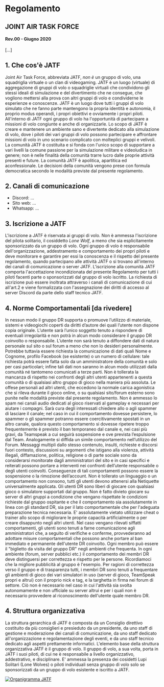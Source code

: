 # Regolamento

## JOINT AIR TASK FORCE

#### Rev.00 - Giugno 2020

[...]

## 1. Che cos'è JATF

Joint Air Task Force, abbreviata JATF, *non è* un gruppo di volo, una squadriglia virtuale o un clan di videogaming. 
JATF è un luogo (virtuale) di aggregazione di gruppi di volo o squadriglie virtuali che condividono gli stessi ideali di simulazione e del divertimento che ne consegue, che vogliono mettersi alla prova con altri gruppi di volo e condividerne le esperienze e conoscenze.
JATF è un luogo dove tutti i gruppi di volo simulato che ne fanno parte mantengono la propria identità e autonomia, il proprio modus operandi, i propri obiettivi e ovviamente i propri piloti.
All'interno di JATF ogni gruppo di volo ha l'opportunità di partecipare a missioni di volo congiunte e anche di organizzarle. 
Lo scopo di JATF è creare e mantenere un ambiente sano e divertente dedicato alla simulazione di volo, dove i piloti dei vari gruppi di volo possono partecipare e affrontare missioni di volo in uno scenario complicato con molteplici gruppi e velivoli.
La comunità JATF è costituita e si fonda con l'unico scopo di supportare a vari livelli la comune passione per la simulazione militare e videoludica in genere; non è nelle finalità della comunità trarre lucro dalle proprie attività presenti e future.
La comunità JATF è apolitica, apartitica ed aconfessionale.
Le decisioni della comunità vengono prese con formula democratica secondo le modalità previste dal presente regolamento.

## 2. Canali di comunicazione

* Discord: ...
* Sito web: ...
* Whatsapp: ...

## 3. Iscrizione a JATF

L'iscrizione a JATF è riservata ai gruppi di volo. Non è ammessa l'iscrizione del pilota solitario, il cosiddetto *Lone Wolf*, a meno che sia esplicitamente sponsorizzato da un gruppo di volo.
Ogni gruppo di volo è responsabile dell'organizzazione, addestramento e comportamento dei propri piloti e deve monitorare e garantire per essi la conoscenza e il rispetto del presente regolamento, quando partecipano alle attività JATF o si trovano all'interno dei canali di comunicazione o server JATF. 
L'iscrizione alla comunità JATF comporta l'accettazione incondizionata del presente Regolamento per tutti i piloti facenti parte o sponsorizzati dal gruppo di volo iscritto.
La richiesta di iscrizione può essere inoltrata attraverso i canali di comunicazione di cui all'art.2 e viene formalizzata con l'assegnazione dei diritti di accesso al server Discord da parte dello staff tecnico JATF.

## 4. Norme Comportamentali [da rivedere]

In nessun modo il gruppo DR supporta o promuove l’utilizzo di materiale, sistemi e videogiochi coperti da diritti d’autore dei quali l’utente non dispone copia originale. L’utente sarà l’unico soggetto tenuto a rispondere di eventuali irregolarità e non potrà in alcun modo considerare il gruppo DR coinvolto o responsabile.
L’utente non sarà tenuto a diffondere dati di natura personale sul sito o sul forum a meno che non lo desideri personalmente. Potrebbe tuttavia essere richiesta la comunicazione di dati quali Nome e Cognome, profilo Facebook (se esistente) o un numero di cellulare: tale
richiesta potrà essere fatta solo da un amministratore della comunità e solo per casi particolari; infine tali dati non saranno in alcun modo utilizzati dalla comunità né tantomeno comunicati a terze parti.
Non è tollerata la mancanza di rispetto nei confronti degli altri utenti appartenenti a questa comunità o di qualsiasi altro gruppo di gioco nella maniera più assoluta. Le offese personali ad altri utenti, che eccedono la normale carica agonistica che si rileva durante il gioco online, o su qualsiasi sito/forum esterno sono punite nelle modalità previste dal presente regolamento.
Non è ammesso lo spam nei canali audio dedicati al gioco riservati al gameplay e necessari per aiutare i compagni. Sarà cura degli interessati chiedere allo o agli spammer di lasciare il canale; nel caso in cui il comportamento dovesse persistere, lo spammer o gli spammer potranno essere coercitivamente spostati in un altro canale, qualora questo comportamento si dovesse ripetere troppo frequentemente è previsto il ban temporaneo dal canale e, nei casi più gravi, da Teamspeak a cui seguirà sospensione e ove prevista l’espulsione dal Team.
Analogamente si diffida un simile comportamento nell’utilizzo del Forum. Messaggi multipli dallo stesso contenuto, insulti, richieste e discorsi fuori contesto, discussioni su argomenti che istigano alla violenza, attività illegali, diffamazione, politica, religione o di parte sociale sono da considerarsi monitorate dagli amministratori del sito e in casi specifici e reiterati possono portare a interventi nei confronti dell’utente responsabile o degli utenti coinvolti. Conseguenze di tali comportamenti possono essere la sospensione o la rimozione dell’account.
Non è tollerato un linguaggio o un comportamento non consono, tutti gli utenti devono attenersi alla Netiquette universalmente applicata.
Gli utenti DR sono liberi di giocare con qualsiasi gioco o simulatore supportati dal gruppo. Non è fatto divieto giocare su server di altri gruppi a condizione che vengano rispettate le condizioni richieste dal gruppo ospitante e che il comportamento sia assolutamente in linea con gli standard DR, sia per il lato comportamentale che per l'adeguata preparazione tecnica necessaria.
E' assolutamente vietato utilizzare cheat o trainer allo scopo di migliorare le proprie capacità artificialmente o per creare disappunto negli altri utenti. Nel caso vengano rilevati siffatti comportamenti, gli utenti sono tenuti a farne comunicazione agli amministratori che, a seguito di verifiche e conferme, provvederanno ad adottare misure comportamentali che possono anche portare al ban immediato e permanente dell'utente DR coinvolto.
Ogni membro può essere il "biglietto da visita del gruppo DR" negli ambienti che frequenta. In ogni ambiente (forum, server pubblici etc.) il comportamento dei membri DR deve distinguersi per correttezza e rispetto per le persone.
Ricordiamoci che la migliore pubblicità al gruppo è l'esempio.
Per ragioni di correttezza verso il gruppo e di trasparenza tutti, i membri DR sono tenuti a frequentare gli ambienti di gioco dei vari simulatori in uso (server di gioco, TeamSpeak propri e altrui) con il proprio nick e tag, e la targhetta in firma nei forum di settore. Ciò non è necessario nel caso in cui l'attività sia svolta autonomamente e non ufficiale su server altrui e per i quali non è necessario provvedere al riconoscimento dell'utente quale membro DR.

## 4. Struttura organizzativa

La struttura gerarchica di JATF è composta da un Consiglio direttivo costituito da più consiglieri e presieduto da un presidente, da uno staff di gestione e moderazione dei canali di comunicazione, da uno staff dedicato all'organizzazione e regolamentazione degli eventi, e da uno staff tecnico dedicato agli aspetti prettamente informatici. L'elemento base della struttura organizzativa JATF è il gruppo di volo. Il gruppo di volo, a sua volta, porta in JATF i suoi piloti, di cui ne è responsabile a livello organizzativo, addestrativo, e disciplinare. E' ammessa la presenza dei cosidetti Lupi Solitari (Lone Wolves) o piloti individuali senza gruppo di volo solo se sponsorizzati da un gruppo di volo esistente e iscritto a JATF.

[![Organigramma JATF](https://i.postimg.cc/nzD4mBny/jatf-organigramma.jpg)](https://postimg.cc/HcT8DJcz)
